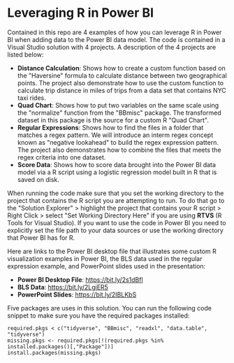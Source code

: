 # Leveraging R in Power BI

Contained in this repo are 4 examples of how you can leverage R in Power BI when adding data to the Power BI data model. The code is contained in a Visual Studio solution with 4 projects. A description of the 4 projects are listed below:

* **Distance Calculation**:  Shows how to create a custom function based on the "Haversine" formula to calculate distance between two geographical points. The project also demonstrate how to use the custom function to calculate trip distance in miles of trips from a data set that contains NYC taxi rides.
* **Quad Chart**:  Shows how to put two variables on the same scale using the "normalize" function from the "BBmisc" package. The transformed dataset in this package is the source for a custom R "Quad Chart".
* **Regular Expressions**:  Shows how to find the files in a folder that matches a regex pattern. We will introduce an interm regex concept known as "negative lookahead" to build the regex expression pattern. The project also demonstrates how to combine the files that meets the regex criteria into one dataset. 
* **Score Data**:  Shows how to score data brought into the Power BI data model via a R script using a logistic regression model built in R that is saved on disk. 

When running the code make sure that you set the working directory to the project that contains the R script you are attempting to run. To do that go to the "Solution Explorer" > highlight the project that contains your R script > Right Click > select "Set Working Directory Here" if you are using **RTVS** (R Tools for Visual Studio). If you want to use the code in Power BI you need to explicitly set the file path to your data sources or use the working directory that Power BI has for R.

Here are links to the Power BI desktop file that illustrates some custom R visualization examples in Power BI, the BLS data used in the regular expression example, and PowerPoint slides used in the presentation:

* **Power BI Desktop File**:  https://bit.ly/2s1dBfl
* **BLS Data**:  https://bit.ly/2LgiER5
* **PowerPoint Slides**:  https://bit.ly/2IBLKbS

Five packages are uses in this solution. You can run the following code snippet to make sure you have the required packages installed:

```{r}
required.pkgs < c("tidyverse", "BBmisc", "readxl", "data.table", "tidyverse")
missing.pkgs <- required.pkgs[!(required.pkgs %in% installed.packages()[,"Package"])]
install.packages(missing.pkgs)
```
